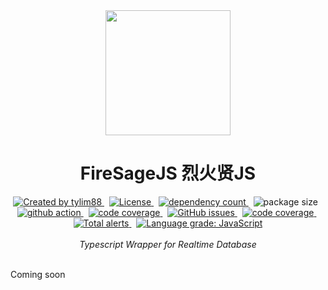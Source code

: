 <!-- markdownlint-disable MD010 -->
<!-- markdownlint-disable MD033 -->
<!-- markdownlint-disable MD041 -->

<div align="center">
		<img src="https://raw.githubusercontent.com/tylim88/Firelord/main/img/ozai.png" width="200px"/>
		<h1>FireSageJS 烈火贤JS</h1>
</div>

<div align="center">
		<a href="https://www.npmjs.com/package/firesagejs" target="_blank">
				<img
					src="https://img.shields.io/npm/v/firesagejs"
					alt="Created by tylim88"
				/>
			</a>
			&nbsp;
			<a
				href="https://github.com/tylim88/firesagejs/blob/main/LICENSE"
				target="_blank"
			>
				<img
					src="https://img.shields.io/github/license/tylim88/firesagejs"
					alt="License"
				/>
			</a>
			&nbsp;
			<a
				href="https://www.npmjs.com/package/firesagejs?activeTab=dependencies"
				target="_blank"
			>
				<img
					src="https://img.shields.io/badge/dynamic/json?url=https://api.npmutil.com/package/firesagejs&label=dependencies&query=$.dependencies.count&color=brightgreen"
					alt="dependency count"
				/>
			</a>
			&nbsp;
			<img
				src="https://img.shields.io/badge/gzipped-6KB-brightgreen"
				alt="package size"
			/>
			&nbsp;
			<a href="https://github.com/tylim88/firesagejs/actions" target="_blank">
				<img
					src="https://github.com/tylim88/firesagejs/workflows/Main/badge.svg"
					alt="github action"
				/>
			</a>
			&nbsp;
			<a href="https://codecov.io/gh/tylim88/firesagejs" target="_blank">
				<img
					src="https://codecov.io/gh/tylim88/firesagejs/branch/main/graph/badge.svg"
					alt="code coverage"
				/>
			</a>
			&nbsp;
			<a href="https://github.com/tylim88/firesagejs/issues" target="_blank">
				<img
					alt="GitHub issues"
					src="https://img.shields.io/github/issues-raw/tylim88/firesagejs"
				></img>
			</a>
			&nbsp;
			<a href="https://snyk.io/test/github/tylim88/firesagejs" target="_blank">
				<img
					src="https://snyk.io/test/github/tylim88/firesagejs/badge.svg"
					alt="code coverage"
				/>
			</a>
			&nbsp;
			<a
				href="https://lgtm.com/projects/g/tylim88/firesagejs/alerts/"
				target="_blank"
			>
				<img
					alt="Total alerts"
					src="https://img.shields.io/lgtm/alerts/g/tylim88/firesagejs.svg?logo=lgtm&logoWidth=18"
				/>
			</a>
			&nbsp;
			<a
				href="https://lgtm.com/projects/g/tylim88/firesagejs/context:javascript"
				target="_blank"
			>
				<img
					alt="Language grade: JavaScript"
					src="https://img.shields.io/lgtm/grade/javascript/g/tylim88/firesagejs.svg?logo=lgtm&logoWidth=18"
				/>
			</a>
</div>
<br/>
<div align="center">
		<i>Typescript Wrapper for Realtime Database</i>
</div>
<br/>
<!-- <div align="center">
<a href="https://firelordjs.com/firesagejs/quick_start" target="_blank" style="color:blue"><strong>Documentation</strong></a>
</div>
<br/> -->

Coming soon
